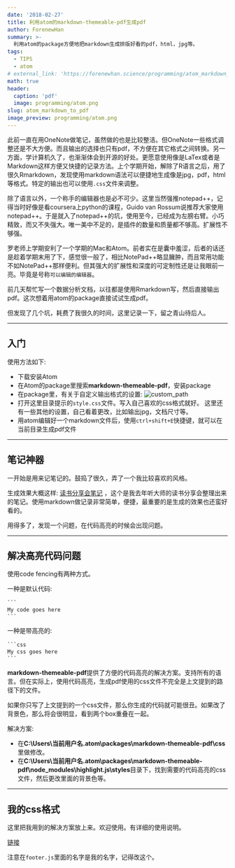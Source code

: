 ```yaml
---
date: '2018-02-27'
title: 利用atom的markdown-themeable-pdf生成pdf
author: ForenewHan
summary: >-
  利用atom的package方便地把markdown生成排版好看的pdf，html，jpg等。
tags:
  - TIPS
  - atom
# external_link: 'https://forenewhan.science/programming/atom_markdown_to_pdf/'
math: true
header:
  caption: 'pdf'
  image: programming/atom.png
slug: atom_markdown_to_pdf
image_preview: programming/atom.png
---
```


此前一直在用OneNote做笔记，虽然做的也是比较整洁。但OneNote一些格式调整还是不大方便。而且输出的选择也只有pdf，不方便在其它格式之间转换。另一方面，学计算机久了，也渐渐体会到开源的好处。更愿意使用像是LaTex或者是Markdown这样方便又快捷的记录方法。上个学期开始，解除了R语言之后，用了很久Rmarkdown，发现使用markdown语法可以便捷地生成像是jpg，pdf，html等格式。特定的输出也可以使用`.css`文件来调整。

除了语言以外，一个称手的编辑器也是必不可少。这里当然强推notepad++，记得当时好像是看coursera上python的课程，Guido van Rossum说推荐大家使用notepad++。于是就入了notepad++的坑，使用至今，已经成为左膀右臂。小巧精致，而又不失强大。唯一美中不足的，是插件的数量和质量都不够高。扩展性不够强。

罗老师上学期安利了一个学期的Mac和Atom。前者实在是囊中羞涩，后者的话还是趁着学期末用了下，感觉很一般了，相比NotePad++略显臃肿，而且常用功能不如NotePad++那样便利。但其强大的扩展性和深度的可定制性还是让我眼前一亮。毕竟是号称`可以编辑的编辑器`。

前几天帮忙写一个数据分析文档，以往都是使用Rmarkdown写，然后直接输出pdf。这次想着用atom的package直接试试生成pdf。

但发现了几个坑，耗费了我很久的时间，这里记录一下，留之青山待后人。

---
## 入门

使用方法如下:

- 下载安装Atom
- 在Atom的package里搜索**markdown-themeable-pdf**，安装package
- 在package里，有关于自定义输出格式的设置:
  ![custom_path](..\..\static\img\programming\custom_path.png)
- 打开这里目录提示的`style.css`文件。写入自己喜欢的css格式就好。
  这里还有一些其他的设置，自己看着更改，比如输出jpg，文档尺寸等。
- 用atom编辑好一个markdown文件后，使用`ctrl+shift+E`快捷键，就可以在当前目录生成pdf文件

---

## 笔记神器

一开始是用来记笔记的。鼓捣了很久，弄了一个我比较喜欢的风格。

生成效果大概这样: [读书分享会笔记](https://www.forenewhan.science/读书会报告.pdf) ，这个是我去年听大师的读书分享会整理出来的笔记。使用markdown做记录非常简单，便捷，最重要的是生成的效果也还蛮好看的。

用得多了，发现一个问题，在代码高亮的时候会出现问题。

---

## 解决高亮代码问题

使用code fencing有两种方式。

一种是默认代码:
````
```
My code goes here
```
````


一种是带高亮的:

````
```css
My css goes here
```
````

**markdown-themeable-pdf**提供了方便的代码高亮的解决方案。支持所有的语言。但在实际上，使用代码高亮，生成pdf使用的css文件不完全是上文提到的路径下的文件。

如果你只写了上文提到的一个css文件，那么你生成的代码就可能很丑。如果改了背景色，那么将会很明显，看到两个box重叠在一起。

解决方案:

- 在**C:\Users\当前用户名\.atom\packages\markdown-themeable-pdf\css**里做修改。
- 在**C:\Users\当前用户名\.atom\packages\markdown-themeable-pdf\node_modules\highlight.js\styles**目录下，找到需要的代码高亮的css文件，然后更改里面的背景色等。

---

## 我的css格式

这里把我用到的解决方案放上来。欢迎使用。有详细的使用说明。

[链接](https://github.com/ForenewHan/MarkDownCode/tree/master/Others)

注意在`footer.js`里面的名字是我的名字，记得改这个。
